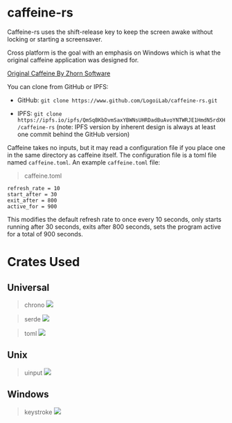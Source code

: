 caffeine-rs
===

Caffeine-rs uses the shift-release key to keep the screen awake without locking or starting a screensaver.

Cross platform is the goal with an emphasis on Windows which is what the original caffeine application was designed for.

[Original Caffeine By Zhorn Software](http://www.zhornsoftware.co.uk/caffeine/)

You can clone from GitHub or IPFS:

- GitHub: `git clone https://www.github.com/LogoiLab/caffeine-rs.git`

- IPFS: `git clone https://ipfs.io/ipfs/QmSqBKbDvmSaxYBWNsUHRDadBuAvoYNTWRJE1HmdN5rdXH/caffeine-rs` (note: IPFS version by inherent design is always at least one commit behind the GitHub version)

Caffeine takes no inputs, but it may read a configuration file if you place one in the same directory as caffeine itself. The configuration file is a toml file named `caffeine.toml`. An example `caffeine.toml` file:


> caffeine.toml
```
refresh_rate = 10
start_after = 30
exit_after = 800
active_for = 900
```
This modifies the default refresh rate to once every 10 seconds, only starts running after 30 seconds, exits after 800 seconds, sets the program active for a total of 900 seconds.

Crates Used
===

Universal
---
> chrono ![](https://img.shields.io/crates/v/chrono.svg)

> serde ![](https://img.shields.io/crates/v/serde.svg)

> toml ![](https://img.shields.io/crates/v/toml.svg)

Unix
---
> uinput ![](https://img.shields.io/crates/v/uinput.svg)

Windows
---
> keystroke ![](https://img.shields.io/crates/v/keystroke.svg)
